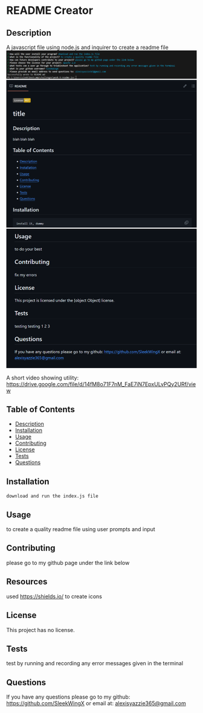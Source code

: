 # README Creator

## Description
A javascript file using node.js and inquirer to create a readme file
![alt text](image.png)
![alt text](image-1.png)
![alt text](image-2.png)

A short video showing utility:
https://drive.google.com/file/d/14fM8o71F7nM_FaE7iN7EpxULvPQy2URf/view

## Table of Contents
- [Description](#description)
- [Installation](#installation)
- [Usage](#usage)
- [Contributing](#contributing)
- [License](#license)
- [Tests](#tests)
- [Questions](#questions)

## Installation
```
download and run the index.js file
```

## Usage
to create a quality readme file using user prompts and input

## Contributing
please go to my github page under the link below

## Resources
used https://shields.io/ to create icons

## License
This project has no license.

## Tests
test by running and recording any error messages given in the terminal

## Questions
If you have any questions please go to my github:
https://github.com/SleekWingX 
or email at:
alexisyazzie365@gmail.com
